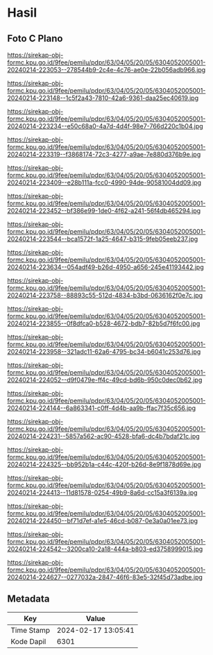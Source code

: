# Hasil

## Foto C Plano

https://sirekap-obj-formc.kpu.go.id/9fee/pemilu/pdpr/63/04/05/20/05/6304052005001-20240214-223053--278544b9-2c4e-4c76-ae0e-22b056adb966.jpg

https://sirekap-obj-formc.kpu.go.id/9fee/pemilu/pdpr/63/04/05/20/05/6304052005001-20240214-223148--1c5f2a43-7810-42a6-9361-daa25ec40619.jpg

https://sirekap-obj-formc.kpu.go.id/9fee/pemilu/pdpr/63/04/05/20/05/6304052005001-20240214-223234--e50c68a0-4a7d-4d4f-98e7-766d220c1b04.jpg

https://sirekap-obj-formc.kpu.go.id/9fee/pemilu/pdpr/63/04/05/20/05/6304052005001-20240214-223319--f3868174-72c3-4277-a9ae-7e880d376b9e.jpg

https://sirekap-obj-formc.kpu.go.id/9fee/pemilu/pdpr/63/04/05/20/05/6304052005001-20240214-223409--e28b111a-fcc0-4990-94de-90581004dd09.jpg

https://sirekap-obj-formc.kpu.go.id/9fee/pemilu/pdpr/63/04/05/20/05/6304052005001-20240214-223452--bf386e99-1de0-4f62-a241-56f4db465294.jpg

https://sirekap-obj-formc.kpu.go.id/9fee/pemilu/pdpr/63/04/05/20/05/6304052005001-20240214-223544--bca1572f-1a25-4647-b315-9feb05eeb237.jpg

https://sirekap-obj-formc.kpu.go.id/9fee/pemilu/pdpr/63/04/05/20/05/6304052005001-20240214-223634--054adf49-b26d-4950-a656-245e41193442.jpg

https://sirekap-obj-formc.kpu.go.id/9fee/pemilu/pdpr/63/04/05/20/05/6304052005001-20240214-223758--88893c55-512d-4834-b3bd-0636162f0e7c.jpg

https://sirekap-obj-formc.kpu.go.id/9fee/pemilu/pdpr/63/04/05/20/05/6304052005001-20240214-223855--0f8dfca0-b528-4672-bdb7-82b5d7f6fc00.jpg

https://sirekap-obj-formc.kpu.go.id/9fee/pemilu/pdpr/63/04/05/20/05/6304052005001-20240214-223958--321adc11-62a6-4795-bc34-b6041c253d76.jpg

https://sirekap-obj-formc.kpu.go.id/9fee/pemilu/pdpr/63/04/05/20/05/6304052005001-20240214-224052--d9f0479e-ff4c-49cd-bd6b-950c0dec0b62.jpg

https://sirekap-obj-formc.kpu.go.id/9fee/pemilu/pdpr/63/04/05/20/05/6304052005001-20240214-224144--6a863341-c0ff-4d4b-aa9b-ffac7f35c656.jpg

https://sirekap-obj-formc.kpu.go.id/9fee/pemilu/pdpr/63/04/05/20/05/6304052005001-20240214-224231--5857a562-ac90-4528-bfa6-dc4b7bdaf21c.jpg

https://sirekap-obj-formc.kpu.go.id/9fee/pemilu/pdpr/63/04/05/20/05/6304052005001-20240214-224325--bb952b1a-c44c-420f-b26d-8e9f1878d69e.jpg

https://sirekap-obj-formc.kpu.go.id/9fee/pemilu/pdpr/63/04/05/20/05/6304052005001-20240214-224413--11d81578-0254-49b9-8a6d-cc15a3f6139a.jpg

https://sirekap-obj-formc.kpu.go.id/9fee/pemilu/pdpr/63/04/05/20/05/6304052005001-20240214-224450--bf71d7ef-a1e5-46cd-b087-0e3a0a01ee73.jpg

https://sirekap-obj-formc.kpu.go.id/9fee/pemilu/pdpr/63/04/05/20/05/6304052005001-20240214-224542--3200ca10-2a18-444a-b803-ed3758999015.jpg

https://sirekap-obj-formc.kpu.go.id/9fee/pemilu/pdpr/63/04/05/20/05/6304052005001-20240214-224627--0277032a-2847-46f6-83e5-32f45d73adbe.jpg


## Metadata

| Key        | Value               |
| ---------- | ------------------- |
| Time Stamp | 2024-02-17 13:05:41 |
| Kode Dapil | 6301                |



